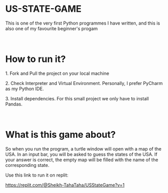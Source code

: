 <h1>US-STATE-GAME</h1>
<p>This is one of the very first Python programmes I have written, and this is also one of my favourite beginner's progam</p>
<br>
<h1>How to run it?</h1>
<p>1. Fork and Pull the project on your local machine</p>
<p>2. Check Interpreter and Virtual Environment. Personally, I prefer PyCharm as my Python IDE.</p>
<p>3. Install dependencies. For this small project we only have to install Pandas.</p>
<br>
<h1>What is this game about?</h1>
<p>So when you run the program, a turtle window will open with a map of the USA. In an input bar, you will be asked to guess the states of the USA. If your answer is correct, the empty map will be filled with the name of the corresponding state. </p>
<p>Use this link to run it on replit:</p>
<a href="https://replit.com/@Sheikh-TahaTaha/USStateGame?v=1">https://replit.com/@Sheikh-TahaTaha/USStateGame?v=1</a>
